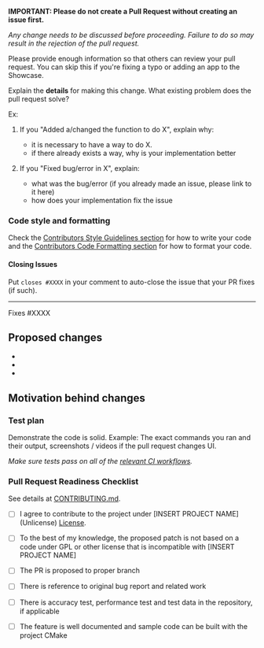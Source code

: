 **IMPORTANT: Please do not create a Pull Request without creating an issue first.**

*Any change needs to be discussed before proceeding. Failure to do so may result
in the rejection of the pull request.*

Please provide enough information so that others can review your pull request. You
can skip this if you're fixing a typo or adding an app to the Showcase.

Explain the **details** for making this change. What existing problem does the pull
request solve?

Ex:

1. If you "Added a/changed the function to do X", explain why:

    * it is necessary to have a way to do X.
    * if there already exists a way, why is your implementation better

2. If you "Fixed bug/error in X", explain:

    * what was the bug/error (if you already made an issue, please link to it here)
    * how does your implementation fix the issue

### Code style and formatting

Check the [Contributors Style Guidelines section](CONTRIBUTING.md#Style-guidelines)
for how to write your code and the [Contributors Code Formatting section](CONTRIBUTING.md#Code-formatting)
for how to format your code.

#### Closing Issues

Put `closes #XXXX` in your comment to auto-close the issue that your PR fixes
(if such).

---

Fixes #XXXX

## Proposed changes

*
*
*

## Motivation behind changes

### Test plan

Demonstrate the code is solid. Example: The exact commands you ran and their output,
screenshots / videos if the pull request changes UI.

*Make sure tests pass on all of the [relevant CI workflows](https://github.com/filipdutescu/ayanami-nemesis-analyzer/actions).*

### Pull Request Readiness Checklist

See details at [CONTRIBUTING.md](https://github.com/filipdutescu/ayanami-nemesis-analyzer/blob/master/CONTRIBUTING.md).

* [ ] I agree to contribute to the project under [INSERT PROJECT NAME] (Unlicense)
[License](LICENSE).

* [ ] To the best of my knowledge, the proposed patch is not based on a code under
GPL or other license that is incompatible with [INSERT PROJECT NAME]

* [ ] The PR is proposed to proper branch

* [ ] There is reference to original bug report and related work

* [ ] There is accuracy test, performance test and test data in the repository,
if applicable

* [ ] The feature is well documented and sample code can be built with the project
CMake
